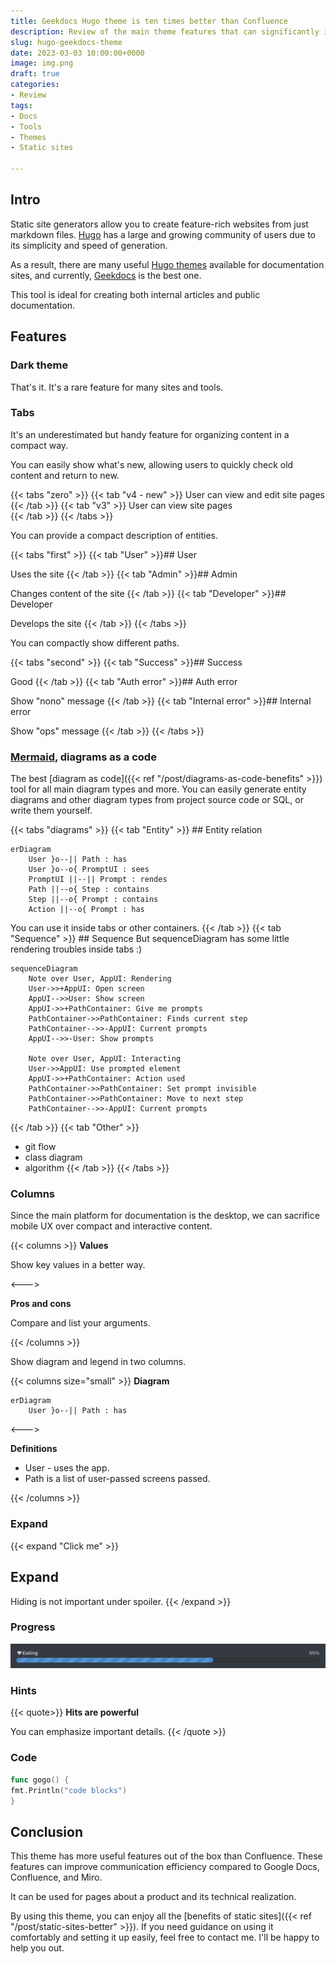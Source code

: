 ```yaml
---
title: Geekdocs Hugo theme is ten times better than Confluence
description: Review of the main theme features that can significantly improve your team communication
slug: hugo-geekdocs-theme
date: 2023-03-03 10:00:00+0000
image: img.png
draft: true
categories:
- Review
tags:
- Docs
- Tools
- Themes
- Static sites

---
```


## Intro

Static site generators allow you to create feature-rich websites from just markdown files.
[Hugo](https://gohugo.io/) has a large and growing community of users due to its simplicity and speed of generation.

As a result, there are many useful [Hugo themes](https://themes.gohugo.io/tags/docs/) available for documentation sites,
and currently, [Geekdocs](https://geekdocs.de/) is the best one.

This tool is ideal for creating both internal articles and public documentation.

## Features

### Dark theme

That's it. It's a rare feature for many sites and tools.

### Tabs

It's an underestimated but handy feature for organizing content in a compact way.

You can easily show what's new, allowing users to quickly check old content and return to new.

{{< tabs "zero" >}}
{{< tab "v4 - new" >}} User can view and edit site pages
{{< /tab >}}
{{< tab "v3" >}} User can view site pages  
{{< /tab >}}
{{< /tabs >}}

You can provide a compact description of entities.

{{< tabs "first" >}}
{{< tab "User" >}}## User

Uses the site
{{< /tab >}}
{{< tab "Admin" >}}## Admin

Changes content of the site
{{< /tab >}}
{{< tab "Developer" >}}## Developer

Develops the site
{{< /tab >}}
{{< /tabs >}}

You can compactly show different paths.

{{< tabs "second" >}}
{{< tab "Success" >}}## Success

Good
{{< /tab >}}
{{< tab "Auth error" >}}## Auth error

Show "nono" message
{{< /tab >}}
{{< tab "Internal error" >}}## Internal error

Show "ops" message
{{< /tab >}}
{{< /tabs >}}

### [Mermaid](https://mermaid.js.org/), diagrams as a code

The best [diagram as code]({{< ref "/post/diagrams-as-code-benefits" >}}) tool for all main diagram types and more. 
You can easily generate entity diagrams and other diagram types 
from project source code or SQL, or write them yourself.

{{< tabs "diagrams" >}}
{{< tab "Entity" >}} ## Entity relation

```mermaid
erDiagram
    User }o--|| Path : has
    User }o--o{ PromptUI : sees
    PromptUI ||--|| Prompt : rendes
    Path ||--o{ Step : contains
    Step ||--o{ Prompt : contains
    Action ||--o{ Prompt : has
```

You can use it inside tabs or other containers.
{{< /tab >}}
{{< tab "Sequence" >}} ## Sequence
But sequenceDiagram has some little rendering troubles inside tabs :)

```mermaid
sequenceDiagram
    Note over User, AppUI: Rendering
    User->>+AppUI: Open screen
    AppUI-->>User: Show screen
    AppUI->>+PathContainer: Give me prompts
    PathContainer->>PathContainer: Finds current step
    PathContainer-->>-AppUI: Current prompts
    AppUI-->>-User: Show prompts
    
    Note over User, AppUI: Interacting
    User->>AppUI: Use prompted element
    AppUI->>+PathContainer: Action used
    PathContainer->>PathContainer: Set prompt invisible
    PathContainer->>PathContainer: Move to next step
    PathContainer-->>-AppUI: Current prompts
```

{{< /tab >}}
{{< tab "Other" >}}

- git flow
- class diagram
- algorithm
  {{< /tab >}}
  {{< /tabs >}}

### Columns

Since the main platform for documentation is the desktop, 
we can sacrifice mobile UX over compact and interactive content.

{{< columns >}} <!-- begin columns block -->
**Values**

Show key values in a better way.

<---> <!-- magic separator, between columns -->

**Pros and cons**

Compare and list your arguments.

{{< /columns >}}

Show diagram and legend in two columns.

{{< columns size="small" >}}
**Diagram**

```mermaid
erDiagram
    User }o--|| Path : has
```

<--->

**Definitions**

- User - uses the app.
- Path is a list of user-passed screens passed.

{{< /columns >}}

### Expand

{{< expand "Click me" >}}
## Expand

Hiding is not important under spoiler.
{{< /expand >}}

### Progress

![Express work progress or some achievements](progress.png)

### Hints

{{< quote>}}
**Hits are powerful**

You can emphasize important details.
{{< /quote >}}

### Code

```go
func gogo() {
fmt.Println("code blocks")
}
```

## Conclusion

This theme has more useful features out of the box than Confluence. 
These features can improve communication efficiency compared to Google Docs, Confluence, and Miro. 

It can be used for pages about a product and its technical realization.

By using this theme, you can enjoy all the [benefits of static sites]({{< ref "/post/static-sites-better" >}}). 
If you need guidance on using it comfortably and setting it up easily, feel free to contact me. 
I'll be happy to help you out.
